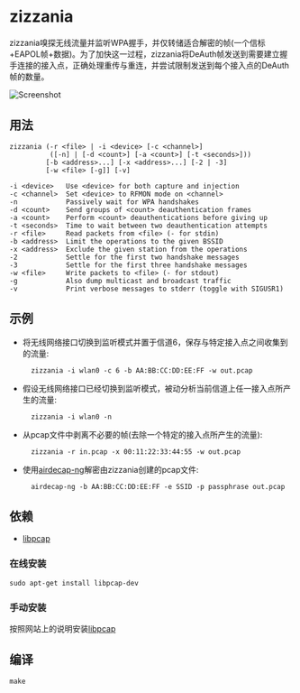 zizzania
========

zizzania嗅探无线流量并监听WPA握手，并仅转储适合解密的帧(一个信标+EAPOL帧+数据)。为了加快这一过程，zizzania将DeAuth帧发送到需要建立握手连接的接入点，正确处理重传与重连，并尝试限制发送到每个接入点的DeAuth帧的数量。

![Screenshot](http://i.imgur.com/NG7CyU0.png)

用法
-----

    zizzania (-r <file> | -i <device> [-c <channel>]
              ([-n] | [-d <count>] [-a <count>] [-t <seconds>]))
             [-b <address>...] [-x <address>...] [-2 | -3]
             [-w <file> [-g]] [-v]

    -i <device>   Use <device> for both capture and injection
    -c <channel>  Set <device> to RFMON mode on <channel>
    -n            Passively wait for WPA handshakes
    -d <count>    Send groups of <count> deauthentication frames
    -a <count>    Perform <count> deauthentications before giving up
    -t <seconds>  Time to wait between two deauthentication attempts
    -r <file>     Read packets from <file> (- for stdin)
    -b <address>  Limit the operations to the given BSSID
    -x <address>  Exclude the given station from the operations
    -2            Settle for the first two handshake messages
    -3            Settle for the first three handshake messages
    -w <file>     Write packets to <file> (- for stdout)
    -g            Also dump multicast and broadcast traffic
    -v            Print verbose messages to stderr (toggle with SIGUSR1)

示例
--------

* 将无线网络接口切换到监听模式并置于信道6，保存与特定接入点之间收集到的流量:

        zizzania -i wlan0 -c 6 -b AA:BB:CC:DD:EE:FF -w out.pcap

* 假设无线网络接口已经切换到监听模式，被动分析当前信道上任一接入点所产生的流量:

        zizzania -i wlan0 -n

* 从pcap文件中剥离不必要的帧(去除一个特定的接入点所产生的流量):

        zizzania -r in.pcap -x 00:11:22:33:44:55 -w out.pcap

* 使用[airdecap-ng][aircrack-ng]解密由zizzania创建的pcap文件:

        airdecap-ng -b AA:BB:CC:DD:EE:FF -e SSID -p passphrase out.pcap

依赖
------------

* [libpcap][libpcap]

### 在线安装

    sudo apt-get install libpcap-dev

### 手动安装

按照网站上的说明安装[libpcap][libpcap]

编译
-----

    make


[aircrack-ng]: http://www.aircrack-ng.org
[libpcap]: http://www.tcpdump.org
